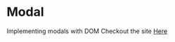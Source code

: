 # Modal
Implementing modals with DOM
Checkout the site <a href="https://death-thekidd.github.io/Modal/">Here</a>
